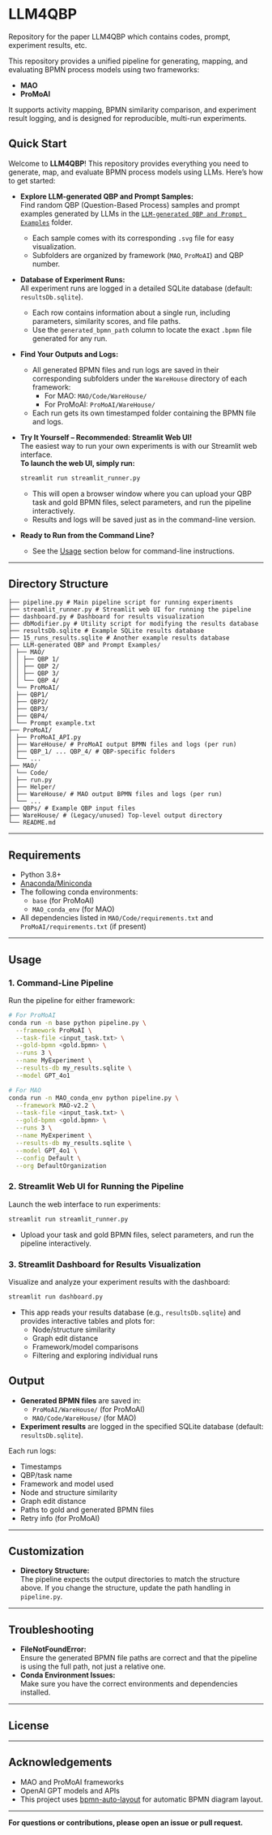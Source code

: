 # LLM4QBP
Repository for the paper LLM4QBP which contains codes, prompt, experiment results, etc.


This repository provides a unified pipeline for generating, mapping, and evaluating BPMN process models using two frameworks:
- **MAO**
- **ProMoAI**

It supports activity mapping, BPMN similarity comparison, and experiment result logging, and is designed for reproducible, multi-run experiments.

## Quick Start

Welcome to **LLM4QBP**! This repository provides everything you need to generate, map, and evaluate BPMN process models using LLMs. Here’s how to get started:

- **Explore LLM-generated QBP and Prompt Samples:**  
  Find random QBP (Question-Based Process) samples and prompt examples generated by LLMs in the [`LLM-generated QBP and Prompt Examples`](./LLM-generated%20QBP%20and%20Prompt%20Examples) folder.  
  - Each sample comes with its corresponding `.svg` file for easy visualization.
  - Subfolders are organized by framework (`MAO`, `ProMoAI`) and QBP number.

- **Database of Experiment Runs:**  
  All experiment runs are logged in a detailed SQLite database (default: `resultsDb.sqlite`).  
  - Each row contains information about a single run, including parameters, similarity scores, and file paths.
  - Use the `generated_bpmn_path` column to locate the exact `.bpmn` file generated for any run.

- **Find Your Outputs and Logs:**  
  - All generated BPMN files and run logs are saved in their corresponding subfolders under the `WareHouse` directory of each framework:
    - For MAO: `MAO/Code/WareHouse/`
    - For ProMoAI: `ProMoAI/WareHouse/`
  - Each run gets its own timestamped folder containing the BPMN file and logs.

- **Try It Yourself – Recommended: Streamlit Web UI!**  
  The easiest way to run your own experiments is with our Streamlit web interface.  
  **To launch the web UI, simply run:**
  ```sh
  streamlit run streamlit_runner.py
  ```
  - This will open a browser window where you can upload your QBP task and gold BPMN files, select parameters, and run the pipeline interactively.
  - Results and logs will be saved just as in the command-line version.

- **Ready to Run from the Command Line?**  
  - See the [Usage](#usage) section below for command-line instructions.


---

## Directory Structure

```
├── pipeline.py # Main pipeline script for running experiments
├── streamlit_runner.py # Streamlit web UI for running the pipeline
├── dashboard.py # Dashboard for results visualization
├── dbModifier.py # Utility script for modifying the results database
├── resultsDb.sqlite # Example SQLite results database
├── 15_runs_results.sqlite # Another example results database
├── LLM-generated QBP and Prompt Examples/
│ ├── MAO/
│ │ ├── QBP 1/
│ │ ├── QBP 2/
│ │ ├── QBP 3/
│ │ └── QBP 4/
│ └── ProMoAI/
│ ├── QBP1/
│ ├── QBP2/
│ ├── QBP3/
│ ├── QBP4/
│ └── Prompt example.txt
├── ProMoAI/
│ ├── ProMoAI_API.py
│ ├── WareHouse/ # ProMoAI output BPMN files and logs (per run)
│ ├── QBP_1/ ... QBP_4/ # QBP-specific folders
│ └── ...
├── MAO/
│ └── Code/
│ ├── run.py
│ ├── Helper/
│ ├── WareHouse/ # MAO output BPMN files and logs (per run)
│ └── ...
├── QBPs/ # Example QBP input files
├── WareHouse/ # (Legacy/unused) Top-level output directory
└── README.md
```

---

## Requirements

- Python 3.8+
- [Anaconda/Miniconda](https://docs.conda.io/en/latest/)
- The following conda environments:
  - `base` (for ProMoAI)
  - `MAO_conda_env` (for MAO)
- All dependencies listed in `MAO/Code/requirements.txt` and `ProMoAI/requirements.txt` (if present)

---

## Usage

### 1. **Command-Line Pipeline**

Run the pipeline for either framework:

```sh
# For ProMoAI
conda run -n base python pipeline.py \
  --framework ProMoAI \
  --task-file <input_task.txt> \
  --gold-bpmn <gold.bpmn> \
  --runs 3 \
  --name MyExperiment \
  --results-db my_results.sqlite \
  --model GPT_4o1

# For MAO
conda run -n MAO_conda_env python pipeline.py \
  --framework MAO-v2.2 \
  --task-file <input_task.txt> \
  --gold-bpmn <gold.bpmn> \
  --runs 3 \
  --name MyExperiment \
  --results-db my_results.sqlite \
  --model GPT_4o1 \
  --config Default \
  --org DefaultOrganization
```

### 2. **Streamlit Web UI for Running the Pipeline**

Launch the web interface to run experiments:

```sh
streamlit run streamlit_runner.py
```

- Upload your task and gold BPMN files, select parameters, and run the pipeline interactively.

### 3. **Streamlit Dashboard for Results Visualization**

Visualize and analyze your experiment results with the dashboard:

```sh
streamlit run dashboard.py
```

- This app reads your results database (e.g., `resultsDb.sqlite`) and provides interactive tables and plots for:
  - Node/structure similarity
  - Graph edit distance
  - Framework/model comparisons
  - Filtering and exploring individual runs

## Output

- **Generated BPMN files** are saved in:
  - `ProMoAI/WareHouse/` (for ProMoAI)
  - `MAO/Code/WareHouse/` (for MAO)
- **Experiment results** are logged in the specified SQLite database (default: `resultsDb.sqlite`).

Each run logs:
- Timestamps
- QBP/task name
- Framework and model used
- Node and structure similarity
- Graph edit distance
- Paths to gold and generated BPMN files
- Retry info (for ProMoAI)

---

## Customization

- **Directory Structure:**  
  The pipeline expects the output directories to match the structure above. If you change the structure, update the path handling in `pipeline.py`.

---

## Troubleshooting

- **FileNotFoundError:**  
  Ensure the generated BPMN file paths are correct and that the pipeline is using the full path, not just a relative one.
- **Conda Environment Issues:**  
  Make sure you have the correct environments and dependencies installed.

---

## License



---

## Acknowledgements

- MAO and ProMoAI frameworks
- OpenAI GPT models and APIs
- This project uses [bpmn-auto-layout](https://github.com/bpmn-io/bpmn-auto-layout) for automatic BPMN diagram layout.


---

**For questions or contributions, please open an issue or pull request.**


